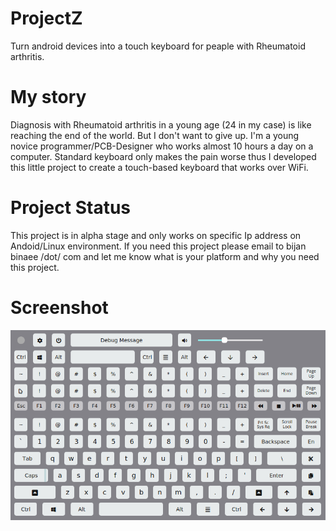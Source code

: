 # ProjectZ
Turn android devices into a touch keyboard for peaple with Rheumatoid arthritis.

# My story
Diagnosis with Rheumatoid arthritis in a young age (24 in my case) is like reaching the end of the world. But I don't want to give up. I'm a young novice programmer/PCB-Designer who works almost 10 hours a day on a computer. Standard keyboard only makes the pain worse thus I developed this little project to create a touch-based keyboard that works over WiFi.

# Project Status
This project is in alpha stage and only works on specific Ip address on Andoid/Linux environment. If you need this project please email to bijan <at> binaee /dot/ com and let me know what is your platform and why you need this project.


# Screenshot 
![alt text](https://raw.githubusercontent.com/bijanbina/ProjectZ/master/res/Screenshot.png)
